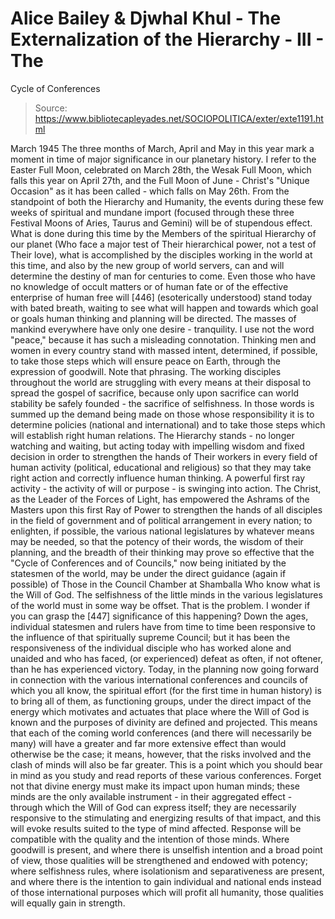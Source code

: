 # Alice Bailey & Djwhal Khul - The Externalization of the Hierarchy - III - The
Cycle of Conferences

> Source: https://www.bibliotecapleyades.net/SOCIOPOLITICA/exter/exte1191.html

March 1945
The three months of March, April and May in this year mark a moment in time of major significance in our planetary history. I refer to the Easter Full Moon, celebrated on March 28th, the Wesak Full Moon, which falls this year on April 27th, and the Full Moon of June - Christ's "Unique Occasion" as it has been called - which falls on May 26th. From the standpoint of both the Hierarchy and Humanity, the events during these few weeks of spiritual and mundane import (focused through these three Festival Moons of Aries, Taurus and Gemini) will be of stupendous effect. What is done during this time by the Members of the spiritual Hierarchy of our planet (Who face a major test of Their hierarchical power, not a test of Their love), what is accomplished by the disciples working in the world at this time, and also by the new group of world servers, can and will determine the destiny of man for centuries to come. Even those who have no knowledge of occult matters or of human fate or of the effective enterprise of human free will [446] (esoterically understood) stand today with bated breath, waiting to see what will happen and towards which goal or goals human thinking and planning will be directed.
The masses of mankind everywhere have only one desire - tranquility. I use not the word "peace," because it has such a misleading connotation. Thinking men and women in every country stand with massed intent, determined, if possible, to take those steps which will ensure peace on Earth, through the expression of goodwill. Note that phrasing. The working disciples throughout the world are struggling with every means at their disposal to spread the gospel of sacrifice, because only upon sacrifice can world stability be safely founded - the sacrifice of selfishness. In those words is summed up the demand being made on those whose responsibility it is to determine policies (national and international) and to take those steps which will establish right human relations. The Hierarchy stands - no longer watching and waiting, but acting today with impelling wisdom and fixed decision in order to strengthen the hands of Their workers in every field of human activity (political, educational and religious) so that they may take right action and correctly influence human thinking.
A powerful first ray activity - the activity of will or purpose - is swinging into action. The Christ, as the Leader of the Forces of Light, has empowered the Ashrams of the Masters upon this first Ray of Power to strengthen the hands of all disciples in the field of government and of political arrangement in every nation; to enlighten, if possible, the various national legislatures by whatever means may be needed, so that the potency of their words, the wisdom of their planning, and the breadth of their thinking may prove so effective that the "Cycle of Conferences and of Councils," now being initiated by the statesmen of the world, may be under the direct guidance (again if possible) of Those in the Council Chamber at Shamballa Who know what is the Will of God. The selfishness of the little minds in the various legislatures of the world must in some way be offset. That is the problem. I wonder if you can grasp the [447] significance of this happening? Down the ages, individual statesmen and rulers have from time to time been responsive to the influence of that spiritually supreme Council; but it has been the responsiveness of the individual disciple who has worked alone and unaided and who has faced, (or experienced) defeat as often, if not oftener, than he has experienced victory. Today, in the planning now going forward in connection with the various international conferences and councils of which you all know, the spiritual effort (for the first time in human history) is to bring all of them, as functioning groups, under the direct impact of the energy which motivates and actuates that place where the Will of God is known and the purposes of divinity are defined and projected. This means that each of the coming world conferences (and there will necessarily be many) will have a greater and far more extensive effect than would otherwise be the case; it means, however, that the risks involved and the clash of minds will also be far greater. This is a point which you should bear in mind as you study and read reports of these various conferences.
Forget not that divine energy must make its impact upon human minds; these minds are the only available instrument - in their aggregated effect - through which the Will of God can express itself; they are necessarily responsive to the stimulating and energizing results of that impact, and this will evoke results suited to the type of mind affected. Response will be compatible with the quality and the intention of those minds. Where goodwill is present, and where there is unselfish intention and a broad point of view, those qualities will be strengthened and endowed with potency; where selfishness rules, where isolationism and separativeness are present, and where there is the intention to gain individual and national ends instead of those international purposes which will profit all humanity, those qualities will equally gain in strength.

